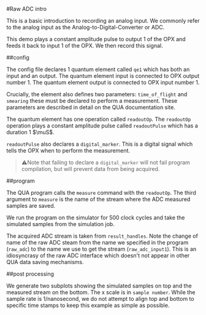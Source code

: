 #Raw ADC intro

This is a basic introduction to recording an analog input. We
commonly refer to the analog input as the Analog-to-Digital-Converter or ADC. 

This demo plays a constant amplitude pulse to output 1 
of the OPX and feeds it back to input 1 of the OPX. We then record this signal.  

##config

The config file declares 1 quantum element called `qe1` which has 
both an input and an output. The quantum element input is connected
to OPX output number 1. The quantum element output is connected to 
OPX input number 1.

Crucially, the element also defines two parameters: `time_of_flight` and
`smearing` these must be declared to perform a measurement. 
These parameters are described in detail on the QUA documentation site. 

The quantum element has one operation called `readoutOp`.
The `readoutOp` operation plays a constant amplitude pulse
called `readoutPulse` which has a duration 1 $\muS$.

`readoutPulse` also declares a `digital_marker`. This is 
a digital signal which tells the OPX when to perform the measurement.

> ⚠️Note that failing to declare a `digital_marker` will not fail program compilation, 
but will prevent data from being acquired. 

##program 

The QUA program calls the `measure` command with the `readoutOp`.
The third argument to `measure` is the name of the stream where the ADC
measured samples are saved. 

We run the program on the simulator for 500 clock cycles and 
take the simulated samples from the simulation job.

The acquired ADC stream is taken from `result_handles`. 
Note the change of name of the raw ADC steam from the name 
we specified in the program (`raw_adc`) to the name we use to 
get the stream (`raw_adc_input1`). This is an idiosyncrasy of the
raw ADC interface which doesn't not appear in other QUA data saving 
mechanisms.
   
##post processing

We generate two subplots showing the simulated samples on top
and the measured stream on the bottom. 
The x scale is in `sample number`. While the sample rate
is 1/nanosecond, we do not attempt to align top and bottom to 
specific time stamps to keep this example as simple as possible.
   


